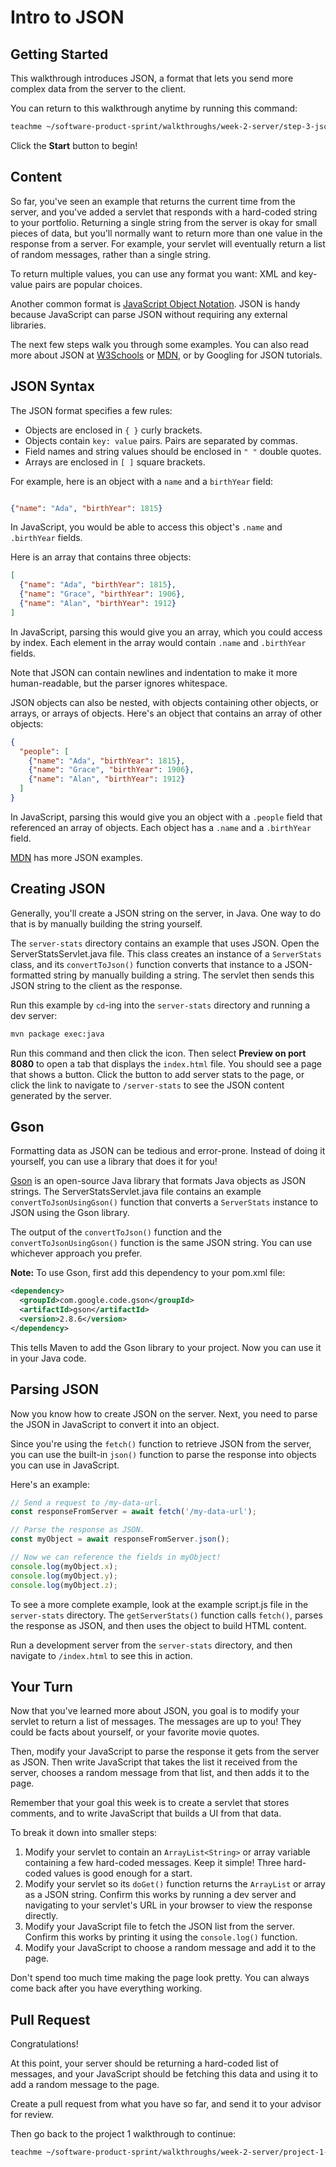 # Intro to JSON

## Getting Started

This walkthrough introduces JSON, a format that lets you send more complex data
from the server to the client.

You can return to this walkthrough anytime by running this command:

```bash
teachme ~/software-product-sprint/walkthroughs/week-2-server/step-3-json-walkthrough.md
```

Click the **Start** button to begin!

## Content

So far, you've seen an example that returns the current time from the server,
and you've added a servlet that responds with a hard-coded string to your
portfolio. Returning a single string from the server is okay for small pieces of
data, but you'll normally want to return more than one value in the response
from a server. For example, your servlet will eventually return a list of
random messages, rather than a single string.

To return multiple values, you can use any format you want: XML and key-value
pairs are popular choices.

Another common format is [JavaScript Object Notation](http://www.json.org/).
JSON is handy because JavaScript can parse JSON without requiring any external
libraries.

The next few steps walk you through some examples. You can also read more about
JSON at [W3Schools](https://www.w3schools.com/js/js_json_intro.asp) or
[MDN](https://developer.mozilla.org/en-US/docs/Learn/JavaScript/Objects/JSON),
or by Googling for JSON tutorials.

## JSON Syntax

The JSON format specifies a few rules:

-   Objects are enclosed in `{ }` curly brackets.
-   Objects contain `key: value` pairs. Pairs are separated by commas.
-   Field names and string values should be enclosed in `" "` double quotes.
-   Arrays are enclosed in `[ ]` square brackets.

For example, here is an object with a `name` and a `birthYear` field:

```json

{"name": "Ada", "birthYear": 1815}
```

In JavaScript, you would be able to access this object's `.name` and
`.birthYear` fields.

Here is an array that contains three objects:

```json
[
  {"name": "Ada", "birthYear": 1815},
  {"name": "Grace", "birthYear": 1906},
  {"name": "Alan", "birthYear": 1912}
]
```

In JavaScript, parsing this would give you an array, which you could access by
index. Each element in the array would contain `.name` and `.birthYear` fields.

Note that JSON can contain newlines and indentation to make it more
human-readable, but the parser ignores whitespace.

JSON objects can also be nested, with objects containing other objects, or
arrays, or arrays of objects. Here's an object that contains an array of other
objects:

```json
{
  "people": [
    {"name": "Ada", "birthYear": 1815},
    {"name": "Grace", "birthYear": 1906},
    {"name": "Alan", "birthYear": 1912}
  ]
}
```

In JavaScript, parsing this would give you an object with a `.people` field that
referenced an array of objects. Each object has a `.name` and a `.birthYear` field.

[MDN](https://developer.mozilla.org/en-US/docs/Learn/JavaScript/Objects/JSON) has more JSON examples.

## Creating JSON

Generally, you'll create a JSON string on the server, in Java. One way to do
that is by manually building the string yourself.

The `server-stats` directory contains an example that uses JSON. Open the
<walkthrough-editor-open-file
    filePath="software-product-sprint/walkthroughs/week-2-server/examples/server-stats/src/main/java/com/google/sps/servlets/ServerStatsServlet.java">
  ServerStatsServlet.java
</walkthrough-editor-open-file>
file. This class creates an instance of a `ServerStats` class, and its
`convertToJson()` function converts that instance to a JSON-formatted string
by manually building a string. The servlet then sends this JSON string to the
client as the response.

Run this example by `cd`-ing into the `server-stats` directory and running a dev
server:

```bash
mvn package exec:java
```

Run this command and then click the
<walkthrough-web-preview-icon></walkthrough-web-preview-icon> icon. Then select
**Preview on port 8080** to open a tab that displays the `index.html` file. You
should see a page that shows a button. Click the button to add server stats to
the page, or click the link to navigate to `/server-stats` to see the JSON
content generated by the server.

## Gson

Formatting data as JSON can be tedious and error-prone. Instead of doing it
yourself, you can use a library that does it for you!

[Gson](https://github.com/google/gson) is an open-source Java library that
formats Java objects as JSON strings. The
<walkthrough-editor-open-file
    filePath="software-product-sprint/walkthroughs/week-2-server/examples/server-stats/src/main/java/com/google/sps/servlets/ServerStatsServlet.java">
  ServerStatsServlet.java
</walkthrough-editor-open-file>
file contains an example `convertToJsonUsingGson()` function that converts a
`ServerStats` instance to JSON using the Gson library.

The output of the `convertToJson()` function and the `convertToJsonUsingGson()`
function is the same JSON string. You can use whichever approach you prefer.

**Note:** To use Gson, first add this dependency to your
<walkthrough-editor-open-file
    filePath="software-product-sprint/portfolio/pom.xml">
  pom.xml
</walkthrough-editor-open-file>
file:

```xml
<dependency>
  <groupId>com.google.code.gson</groupId>
  <artifactId>gson</artifactId>
  <version>2.8.6</version>
</dependency>
```

This tells Maven to add the Gson library to your project. Now you can use it in
your Java code.

## Parsing JSON

Now you know how to create JSON on the server. Next, you need to parse the JSON
in JavaScript to convert it into an object.

Since you're using the `fetch()` function to retrieve JSON from the server,
you can use the built-in `json()` function to parse the response into objects
you can use in JavaScript.

Here's an example:

```javascript
// Send a request to /my-data-url.
const responseFromServer = await fetch('/my-data-url');

// Parse the response as JSON.
const myObject = await responseFromServer.json();

// Now we can reference the fields in myObject!
console.log(myObject.x);
console.log(myObject.y);
console.log(myObject.z);
```

To see a more complete example, look at the example
<walkthrough-editor-open-file
    filePath="software-product-sprint/walkthroughs/week-2-server/examples/server-stats/src/main/webapp/script.js">
  script.js
</walkthrough-editor-open-file>
file in the `server-stats` directory. The `getServerStats()` function calls
`fetch()`, parses the response as JSON, and then uses the object to build HTML
content.

Run a development server from the `server-stats` directory, and then navigate to
`/index.html` to see this in action.

## Your Turn

Now that you've learned more about JSON, you goal is to modify your servlet to
return a list of messages. The messages are up to you! They could be facts about
yourself, or your favorite movie quotes.

Then, modify your JavaScript to parse the response it gets from the server as
JSON. Then write JavaScript that takes the list it received from the server,
chooses a random message from that list, and then adds it to the page.

Remember that your goal this week is to create a servlet that stores comments,
and to write JavaScript that builds a UI from that data.

To break it down into smaller steps:

1.  Modify your servlet to contain an `ArrayList<String>` or array variable
    containing a few hard-coded messages. Keep it simple! Three hard-coded
    values is good enough for a start.
2.  Modify your servlet so its `doGet()` function returns the `ArrayList` or
    array as a JSON string. Confirm this works by running a dev server and
    navigating to your servlet's URL in your browser to view the response
    directly.
3.  Modify your JavaScript file to fetch the JSON list from the server. Confirm
    this works by printing it using the `console.log()` function.
4.  Modify your JavaScript to choose a random message and add it to the page.

Don't spend too much time making the page look pretty. You can always come back
after you have everything working.

## Pull Request

<walkthrough-conclusion-trophy></walkthrough-conclusion-trophy>

Congratulations!

At this point, your server should be returning a hard-coded list of messages,
and your JavaScript should be fetching this data and using it to add a random
message to the page.

Create a pull request from what you have so far, and send it to your advisor for
review.

Then go back to the project 1 walkthrough to continue:

```bash
teachme ~/software-product-sprint/walkthroughs/week-2-server/project-1-walkthrough.md
```
